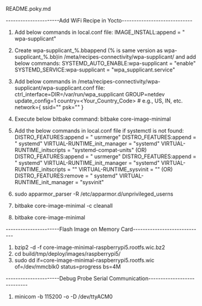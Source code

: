 README.poky.md

----------------------Add WiFi Recipe in Yocto-----------------------------

1. Add below commands in local.conf file:
	IMAGE_INSTALL:append = " wpa-supplicant"
2. Create wpa-supplicant_%.bbappend (% is same version as wpa-supplicant_%.bb)in /meta/recipes-connectivity/wpa-supplicant/ and add below commands:
	SYSTEMD_AUTO_ENABLE:wpa-supplicant = "enable"
	SYSTEMD_SERVICE:wpa-supplicant = "wpa_supplicant.service"

3. Add below commands in /meta/recipes-connectivity/wpa-supplicant/wpa-supplicant.conf file:
	ctrl_interface=DIR=/var/run/wpa_supplicant GROUP=netdev
	update_config=1
	country=<Your_Country_Code>  # e.g., US, IN, etc.
	network={
	    ssid="<YourSSID>"
	    psk="<YourPassword>"
	}
4. Execute below bitbake command:
	bitbake core-image-minimal
5. Add the below commands in local.conf file if systemctl is not found:
	DISTRO_FEATURES:append = " usrmerge"
	DISTRO_FEATURES:append = " systemd"
	VIRTUAL-RUNTIME_init_manager = "systemd"
	VIRTUAL-RUNTIME_initscripts = "systemd-compat-units"
	(OR)
	DISTRO_FEATURES:append = " usrmerge"
	DISTRO_FEATURES:append = " systemd"
	VIRTUAL-RUNTIME_init_manager = "systemd"
	VIRTUAL-RUNTIME_initscripts = ""
	VIRTUAL-RUNTIME_sysvinit = ""
	(OR)
	DISTRO_FEATURES:remove = " systemd"
	VIRTUAL-RUNTIME_init_manager = "sysvinit"
6. sudo apparmor_parser -R /etc/apparmor.d/unprivileged_userns
7. bitbake core-image-minimal -c cleanall
8. bitbake core-image-minimal

----------------------Flash Image on Memory Card-----------------------------

1. bzip2 -d -f core-image-minimal-raspberrypi5.rootfs.wic.bz2
2. cd build/tmp/deploy/images/raspberrypi5/
3. sudo dd if=core-image-minimal-raspberrypi5.rootfs.wic of=/dev/mmcblk0 status=progress bs=4M


----------------------Debug Probe Serial Communication----------------------------

1. minicom -b 115200 -o -D /dev/ttyACM0
